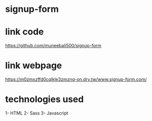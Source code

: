 # signup-form

# link code 
https://github.com/muneebali500/signup-form

# link webpage
https://m0zmxzffd0cqlkle3zmznq-on.drv.tw/www.signup-form.com/

# technologies used
1- HTML
2- Sass
3- Javascript
